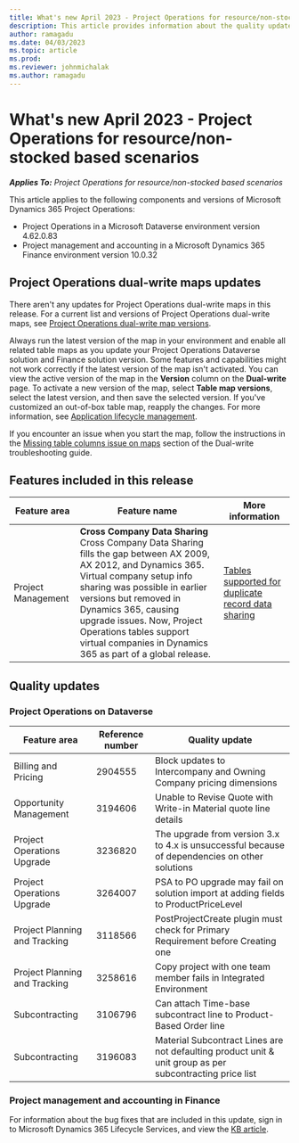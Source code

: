 ```yaml
---
title: What's new April 2023 - Project Operations for resource/non-stocked based scenarios
description: This article provides information about the quality updates that are available in the April 2023 release of Microsoft Dynamics 365 Project Operations for resource/non-stocked based scenarios.
author: ramagadu
ms.date: 04/03/2023
ms.topic: article
ms.prod:
ms.reviewer: johnmichalak 
ms.author: ramagadu
---
```


# What's new April 2023 - Project Operations for resource/non-stocked based scenarios

_**Applies To:** Project Operations for resource/non-stocked based scenarios_

This article applies to the following components and versions of Microsoft Dynamics 365 Project Operations:

- Project Operations in a Microsoft Dataverse environment version 4.62.0.83
- Project management and accounting in a Microsoft Dynamics 365 Finance environment version 10.0.32

## Project Operations dual-write maps updates

There aren't any updates for Project Operations dual-write maps in this release. For a current list and versions of Project Operations dual-write maps, see [Project Operations dual-write map versions](../environment/resource-dual-write-maps.md).

Always run the latest version of the map in your environment and enable all related table maps as you update your Project Operations Dataverse solution and Finance solution version. Some features and capabilities might not work correctly if the latest version of the map isn't activated. You can view the active version of the map in the **Version** column on the **Dual-write** page. To activate a new version of the map, select **Table map versions**, select the latest version, and then save the selected version. If you've customized an out-of-box table map, reapply the changes. For more information, see [Application lifecycle management](/dynamics365/fin-ops-core/dev-itpro/data-entities/dual-write/app-lifecycle-management).

If you encounter an issue when you start the map, follow the instructions in the [Missing table columns issue on maps](/dynamics365/fin-ops-core/dev-itpro/data-entities/dual-write/dual-write-troubleshooting-finops-upgrades#missing-table-columns-issue-on-maps) section of the Dual-write troubleshooting guide.

## Features included in this release

| Feature area | Feature name | More information |
| --- | --- | --- |
| Project Management | **Cross Company Data Sharing**</br>Cross Company Data Sharing fills the gap between AX 2009, AX 2012, and Dynamics 365. Virtual company setup info sharing was possible in earlier versions but removed in Dynamics 365, causing upgrade issues. Now, Project Operations tables support virtual companies in Dynamics 365 as part of a global release. | [Tables supported for duplicate record data sharing](/dynamics365/fin-ops-core/dev-itpro/sysadmin/drs-srs-tables) |

## Quality updates

### Project Operations on Dataverse

| Feature area | Reference number | Quality update |
| --- | --- | --- |
|Billing and Pricing|2904555|Block updates to Intercompany and Owning Company pricing dimensions|
|Opportunity Management|3194606|Unable to Revise Quote with Write-in Material quote line details|
|Project Operations Upgrade|3236820|The upgrade from version 3.x to 4.x is unsuccessful because of dependencies on other solutions|
|Project Operations Upgrade|3264007|PSA to PO upgrade may fail on solution import at adding fields to ProductPriceLevel|
|Project Planning and Tracking|3118566|PostProjectCreate plugin must check for Primary Requirement before Creating one|
|Project Planning and Tracking|3258616|Copy project with one team member fails in Integrated Environment|
|Subcontracting|3106796|Can attach Time-base subcontract line to Product-Based Order line|
|Subcontracting|3196083|Material Subcontract Lines are not defaulting product unit & unit group as per subcontracting price list|

### Project management and accounting in Finance

For information about the bug fixes that are included in this update, sign in to Microsoft Dynamics 365 Lifecycle Services, and view the [KB article](https://fix.lcs.dynamics.com/Issue/Details?bugId=787268).
